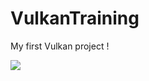 # VulkanTraining
My first Vulkan project !

<a href="https://vulkan.lunarg.com/" target="_blank"><img src="https://vulkan.lunarg.com/img/vulkan/vulkan-red.svg"></a>
